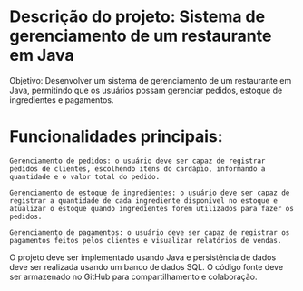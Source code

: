 # Descrição do projeto: Sistema de gerenciamento de um restaurante em Java

Objetivo: Desenvolver um sistema de gerenciamento de um restaurante em Java, permitindo que os usuários possam gerenciar pedidos, estoque de ingredientes e pagamentos.

# Funcionalidades principais:

    Gerenciamento de pedidos: o usuário deve ser capaz de registrar pedidos de clientes, escolhendo itens do cardápio, informando a quantidade e o valor total do pedido.

    Gerenciamento de estoque de ingredientes: o usuário deve ser capaz de registrar a quantidade de cada ingrediente disponível no estoque e atualizar o estoque quando ingredientes forem utilizados para fazer os pedidos.

    Gerenciamento de pagamentos: o usuário deve ser capaz de registrar os pagamentos feitos pelos clientes e visualizar relatórios de vendas.

O projeto deve ser implementado usando Java e persistência de dados deve ser realizada usando um banco de dados SQL. O código fonte deve ser armazenado no GitHub para compartilhamento e colaboração.
